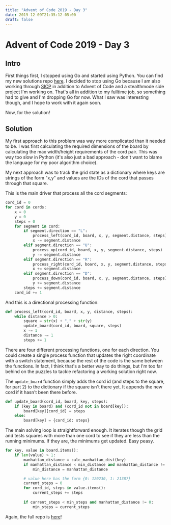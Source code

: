 ```yaml
---
title: "Advent of Code 2019 - Day 3"
date: 2019-12-09T21:35:12-05:00
draft: false
---
```


# Advent of Code 2019 - Day 3

## Intro

First things first, I stopped using Go and started using Python. You can find
my new solutions repo [here](https://github.com/mattcdrake/aoc19-python). I
decided to stop using Go because I am also working through 
[SICP](https://github.com/mattcdrake/sicp) in addition to Advent of Code and a
stealthmode side project I'm working on. That's all in addition to my fulltime
job, so something had to give and I'm dropping Go for now. What I saw was
interesting though, and I hope to work with it again soon.

Now, for the solution!

## Solution

My first approach to this problem was way more complicated than it needed to be.
I was first calculating the required dimensions of the board by calculating the
max width/height requirements of the cord pair. This was way too slow in Python
(it's also just a bad approach - don't want to blame the language for my poor
algorithm choice).

My next approach was to track the grid state as a dictionary where keys are
strings of the form "x,y" and values are the IDs of the cord that passes through
that square.

This is the main driver that process all the cord segments:

```py
cord_id = 0
for cord in cords:
    x = 0
    y = 0
    steps = 0
    for segment in cord:
        if segment.direction == "L":
            process_left(cord_id, board, x, y, segment.distance, steps)
            x -= segment.distance
        elif segment.direction == "U":
            process_up(cord_id, board, x, y, segment.distance, steps)
            y -= segment.distance
        elif segment.direction == "R":
            process_right(cord_id, board, x, y, segment.distance, steps)
            x += segment.distance
        elif segment.direction == "D":
            process_down(cord_id, board, x, y, segment.distance, steps)
            y += segment.distance
        steps += segment.distance
    cord_id += 1
```

And this is a directional processing function:

```py
def process_left(cord_id, board, x, y, distance, steps):
    while distance > 0:
        square = str(x) + "," + str(y)
        update_board(cord_id, board, square, steps)
        x -= 1
        distance -= 1
        steps += 1
```

There are four different processing functions, one for each direction. You could
create a single process function that updates the right coordinate with a switch
statement, because the rest of the code is the same between the functions. In
fact, I think that's a better way to do things, but I'm too far behind on the
puzzles to tackle refactoring a working solution right now.

The `update_board` function simply adds the cord id (and steps to the square, 
for part 2) to the dictionary if the square isn't there yet. It appends the new
cord if it hasn't been there before.

```py
def update_board(cord_id, board, key, steps):
    if (key in board) and (cord_id not in board[key]):
        board[key][cord_id] = steps
    else:
        board[key] = {cord_id: steps}
```

The main solving loop is straightforward enough. It iterates though the grid
and tests squares with more than one cord to see if they are less than the
running minimums. If they are, the minimums get updated. Easy peasy.

```py
for key, value in board.items():
    if len(value) > 1:
        manhattan_distance = calc_manhattan_dist(key)
        if manhattan_distance < min_distance and manhattan_distance != 0:
            min_distance = manhattan_distance

        # value here has the form {0: 120230, 1: 21387}
        current_steps = 0
        for cord_id, steps in value.items():
            current_steps += steps
        
        if current_steps < min_steps and manhattan_distance != 0:
            min_steps = current_steps
```

Again, the full repo is [here](https://github.com/mattcdrake/aoc19-python)!